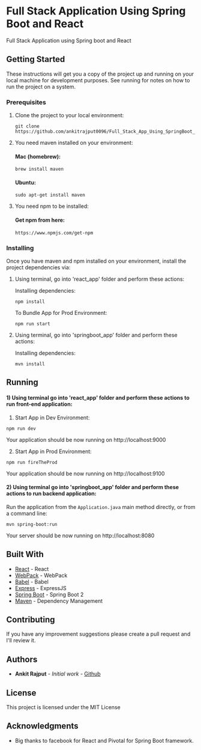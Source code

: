 # Full Stack Application Using Spring Boot and React

Full Stack Application using Spring boot and React

## Getting Started

These instructions will get you a copy of the project up and running on your local machine for development purposes. See running for notes on how to run the project on a system.

### Prerequisites

1. Clone the project to your local environment:
    ```
    git clone https://github.com/ankitrajput0096/Full_Stack_App_Using_SpringBoot_And_React
    ```
2. You need maven installed on your environment:

    #### Mac (homebrew):
    
    ```
    brew install maven
    ```
    #### Ubuntu:
    ```
    sudo apt-get install maven
    ```

3. You need npm to be installed:

    #### Get npm from here:
    ```
    https://www.npmjs.com/get-npm
    ```

### Installing

Once you have maven and npm installed on your environment, install the project dependencies via:

1. Using terminal, go into 'react_app' folder and perform these actions:

    Installing dependencies:

    ```
    npm install
    ```

    To Bundle App for Prod Environment:

    ```
    npm run start
    ```

2. Using terminal, go into 'springboot_app' folder and perform these actions:

    Installing dependencies:

    ```
    mvn install
    ```

## Running

#### 1) Using terminal go into 'react_app' folder and perform these actions to run front-end application:

1. Start App in Dev Environment:

```
npm run dev
```

Your application should be now running on http://localhost:9000


2. Start App in Prod Environment:

```
npm run fireTheProd
```

Your application should be now running on http://localhost:9100

#### 2) Using terminal go into 'springboot_app' folder and perform these actions to run backend application:

Run the application from the `Application.java` main method directly,
or from a command line:

```
mvn spring-boot:run
```

Your server should be now running on http://localhost:8080


## Built With

* [React](https://reactjs.org/) - React
* [WebPack](https://webpack.js.org/) - WebPack
* [Babel](https://babeljs.io/) - Babel
* [Express](https://expressjs.com/) - ExpressJS
* [Spring Boot](https://spring.io/projects/spring-boot) - Spring Boot 2
* [Maven](https://maven.apache.org/) - Dependency Management

## Contributing

If you have any improvement suggestions please create a pull request and I'll review it.


## Authors

* **Ankit Rajput** - *Initial work* - [Github](https://github.com/ankitrajput0096)

## License

This project is licensed under the MIT License

## Acknowledgments

* Big thanks to facebook for React and Pivotal for Spring Boot framework.
